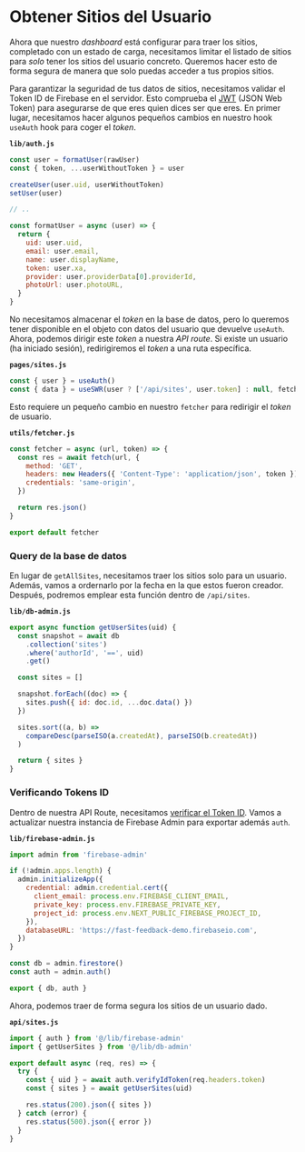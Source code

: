 # Obtener Sitios del Usuario

Ahora que nuestro _dashboard_ está configurar para traer los sitios, completado con un estado de carga, necesitamos limitar el listado de sitios para _solo_ tener los sitios del usuario concreto. Queremos hacer esto de forma segura de manera que solo puedas acceder a tus propios sitios.

Para garantizar la seguridad de tus datos de sitios, necesitamos validar el Token ID de Firebase en el servidor. Esto comprueba el [JWT](https://jwt.io/) (JSON Web Token) para asegurarse de que eres quien dices ser que eres. En primer lugar, necesitamos hacer algunos pequeños cambios en nuestro hook `useAuth` hook para coger el _token_.

**`lib/auth.js`**

```js
const user = formatUser(rawUser)
const { token, ...userWithoutToken } = user

createUser(user.uid, userWithoutToken)
setUser(user)

// ..

const formatUser = async (user) => {
  return {
    uid: user.uid,
    email: user.email,
    name: user.displayName,
    token: user.xa,
    provider: user.providerData[0].providerId,
    photoUrl: user.photoURL,
  }
}
```

No necesitamos almacenar el _token_ en la base de datos, pero lo queremos tener disponible en el objeto con datos del usuario que devuelve `useAuth`. Ahora, podemos dirigir este _token_ a nuestra _API route_. Si existe un usuario (ha iniciado sesión), redirigiremos el _token_ a una ruta específica.

**`pages/sites.js`**

```js
const { user } = useAuth()
const { data } = useSWR(user ? ['/api/sites', user.token] : null, fetcher)
```

Esto requiere un pequeño cambio en nuestro `fetcher` para redirigir el _token_ de usuario.

**`utils/fetcher.js`**

```js
const fetcher = async (url, token) => {
  const res = await fetch(url, {
    method: 'GET',
    headers: new Headers({ 'Content-Type': 'application/json', token }),
    credentials: 'same-origin',
  })

  return res.json()
}

export default fetcher
```

### Query de la base de datos

En lugar de `getAllSites`, necesitamos traer los sitios solo para un usuario. Además, vamos a ordernarlo por la fecha en la que estos fueron creador. Después, podremos emplear esta función dentro de `/api/sites`.

**`lib/db-admin.js`**

```js
export async function getUserSites(uid) {
  const snapshot = await db
    .collection('sites')
    .where('authorId', '==', uid)
    .get()

  const sites = []

  snapshot.forEach((doc) => {
    sites.push({ id: doc.id, ...doc.data() })
  })

  sites.sort((a, b) =>
    compareDesc(parseISO(a.createdAt), parseISO(b.createdAt))
  )

  return { sites }
}
```

### Verificando Tokens ID

Dentro de nuestra API Route, necesitamos [verificar el Token ID](https://firebase.google.com/docs/auth/admin/verify-id-tokens). Vamos a actualizar nuestra instancia de Firebase Admin para exportar además `auth`.

**`lib/firebase-admin.js`**

```js
import admin from 'firebase-admin'

if (!admin.apps.length) {
  admin.initializeApp({
    credential: admin.credential.cert({
      client_email: process.env.FIREBASE_CLIENT_EMAIL,
      private_key: process.env.FIREBASE_PRIVATE_KEY,
      project_id: process.env.NEXT_PUBLIC_FIREBASE_PROJECT_ID,
    }),
    databaseURL: 'https://fast-feedback-demo.firebaseio.com',
  })
}

const db = admin.firestore()
const auth = admin.auth()

export { db, auth }
```

Ahora, podemos traer de forma segura los sitios de un usuario dado.

**`api/sites.js`**

```js
import { auth } from '@/lib/firebase-admin'
import { getUserSites } from '@/lib/db-admin'

export default async (req, res) => {
  try {
    const { uid } = await auth.verifyIdToken(req.headers.token)
    const { sites } = await getUserSites(uid)

    res.status(200).json({ sites })
  } catch (error) {
    res.status(500).json({ error })
  }
}
```
